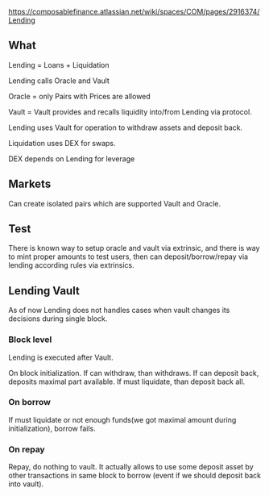 

https://composablefinance.atlassian.net/wiki/spaces/COM/pages/2916374/Lending

## What

Lending = Loans + Liquidation

Lending calls Oracle and Vault

Oracle = only Pairs with Prices are allowed

Vault = Vault provides and recalls liquidity into/from Lending via protocol.

Lending uses Vault for operation to withdraw assets and deposit back.

Liquidation uses DEX for swaps.

DEX depends on Lending for leverage

## Markets

Can create isolated pairs which are supported Vault and Oracle.

## Test

There is known way to setup oracle and vault via extrinsic, and there is way to mint proper amounts to test users, then can deposit/borrow/repay via lending according rules via extrinsics.

## Lending Vault

As of now Lending does not handles cases when vault changes its decisions during single block.

### Block level

Lending is executed after Vault.

On block initialization. If can withdraw, than withdraws. If can deposit back, deposits maximal part available. If must liquidate, than deposit back all.

### On borrow

If must liquidate or not enough funds(we got maximal amount during initialization), borrow fails.

### On repay

Repay, do nothing to vault. It actually allows to use some deposit asset by other transactions in same block to borrow (event if we should deposit back into vault).
